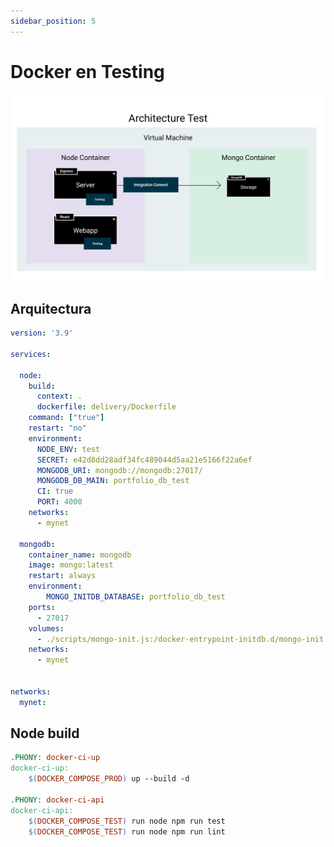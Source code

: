 ```yaml
---
sidebar_position: 5
---
```


# Docker en Testing

![Docker testing](../../static/img/tutorial/container/2_container_test.svg)

## Arquitectura

```yaml title="docker.compose.test.yml"
version: '3.9'

services:

  node:
    build:
      context: .
      dockerfile: delivery/Dockerfile
    command: ["true"]
    restart: "no"
    environment:
      NODE_ENV: test
      SECRET: e42d8dd28adf34fc489044d5aa21e5166f22a6ef
      MONGODB_URI: mongodb://mongodb:27017/
      MONGODB_DB_MAIN: portfolio_db_test
      CI: true
      PORT: 4000
    networks:
      - mynet

  mongodb:
    container_name: mongodb
    image: mongo:latest
    restart: always
    environment:
        MONGO_INITDB_DATABASE: portfolio_db_test
    ports:
      - 27017
    volumes:
      - ./scripts/mongo-init.js:/docker-entrypoint-initdb.d/mongo-init.js:ro
    networks:
      - mynet


networks:
  mynet:
```

## Node build

```makefile title="Makefile"
.PHONY: docker-ci-up
docker-ci-up:
    $(DOCKER_COMPOSE_PROD) up --build -d

.PHONY: docker-ci-api
docker-ci-api:
    $(DOCKER_COMPOSE_TEST) run node npm run test
    $(DOCKER_COMPOSE_TEST) run node npm run lint
```
